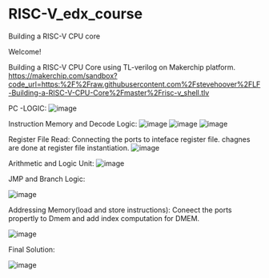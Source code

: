 # RISC-V_edx_course
Building a RISC-V CPU core

Welcome!

Building a RISC-V CPU Core using TL-verilog on Makerchip platform.
https://makerchip.com/sandbox?code_url=https:%2F%2Fraw.githubusercontent.com%2Fstevehoover%2FLF-Building-a-RISC-V-CPU-Core%2Fmaster%2Frisc-v_shell.tlv

PC -LOGIC:
![image](https://github.com/AravindP87/RISC-V_edx_course/assets/43791223/592a421c-d2f0-41c0-9672-d74c2f1d5d82)

Instruction Memory and Decode Logic:
![image](https://github.com/AravindP87/RISC-V_edx_course/assets/43791223/fcd0f2e9-bce5-4350-91fa-f983101b184f)
![image](https://github.com/AravindP87/RISC-V_edx_course/assets/43791223/6d3d8208-7d01-4262-bba6-9a4822dd4103)
![image](https://github.com/AravindP87/RISC-V_edx_course/assets/43791223/beb788d9-4610-4401-ba78-d51cb5120653)

Register File Read:
Connecting the ports to inteface register file. chagnes are done at register file instantiation.
![image](https://github.com/AravindP87/RISC-V_edx_course/assets/43791223/7ba8103c-c968-44fb-a94d-0ea43b0142b6)


Arithmetic and Logic Unit:
![image](https://github.com/AravindP87/RISC-V_edx_course/assets/43791223/a569a182-3e2f-410c-b052-1644b7375948)

JMP and Branch Logic:

![image](https://github.com/AravindP87/RISC-V_edx_course/assets/43791223/b18802bd-bcf0-4d81-a733-0608de6c70eb)

Addressing Memory(load and store instructions):
Coneect the ports propertly to Dmem and add index computation for DMEM.

![image](https://github.com/AravindP87/RISC-V_edx_course/assets/43791223/986dd5bc-5915-4d9b-bc97-317130f9ccc9)

Final Solution:

![image](https://github.com/AravindP87/RISC-V_edx_course/assets/43791223/5a46abf7-dce2-4dae-8c4c-687b10dc5465)




